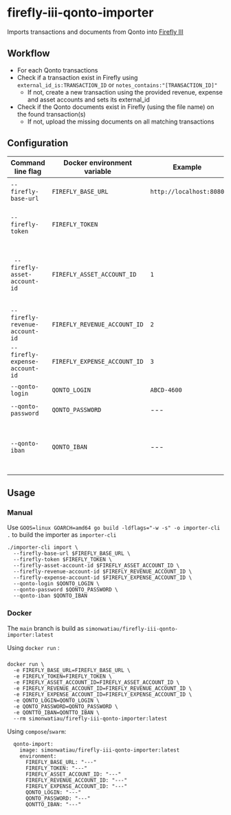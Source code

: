 # firefly-iii-qonto-importer

Imports transactions and documents from Qonto into [Firefly III](https://www.firefly-iii.org/)

## Workflow

- For each Qonto transactions
- Check if a transaction exist in Firefly using `external_id_is:TRANSACTION_ID` or `notes_contains:"[TRANSACTION_ID]"`
  - If not, create a new transaction using the provided revenue, expense and asset accounts and sets its external_id
- Check if the Qonto documents exist in Firefly (using the file name) on the found transaction(s)
  - If not, upload the missing documents on all matching transactions


## Configuration

| Command line flag | Docker environment variable | Example | Description | 
| -- | -- | -- | -- |
| `--firefly-base-url` | `FIREFLY_BASE_URL`| `http://localhost:8080` | URL of your Firefly III instance |
| `--firefly-token` | `FIREFLY_TOKEN` | | Firefly III [Personal access token](https://docs.firefly-iii.org/how-to/firefly-iii/features/api/#personal-access-tokens) |
|` --firefly-asset-account-id` | `FIREFLY_ASSET_ACCOUNT_ID` | `1` | Id of the asset account used for revenue and withdawal |
|  `--firefly-revenue-account-id` | `FIREFLY_REVENUE_ACCOUNT_ID` | `2` | Id of the revenue account for revenue |
| `--firefly-expense-account-id` | `FIREFLY_EXPENSE_ACCOUNT_ID` | `3` | Id of the expense account for withdrawal |
| `--qonto-login` | `QONTO_LOGIN` | `ABCD-4600` | [Qonto API](https://api-doc.qonto.com/docs/business-api/ZG9jOjQ2NDA2-introduction) login |
| `--qonto-password` | `QONTO_PASSWORD` | --- | [Qonto API](https://api-doc.qonto.com/docs/business-api/ZG9jOjQ2NDA2-introduction) password |
| `--qonto-iban` | `QONTO_IBAN` | --- | Qonto account IBAN to fetch transactions from | 
## Usage

### Manual

Use `GOOS=linux GOARCH=amd64 go build -ldflags="-w -s" -o importer-cli .` to build the importer as `importer-cli`

```
./importer-cli import \
  --firefly-base-url $FIREFLY_BASE_URL \
  --firefly-token $FIREFLY_TOKEN \
  --firefly-asset-account-id $FIREFLY_ASSET_ACCOUNT_ID \ 
  --firefly-revenue-account-id $FIREFLY_REVENUE_ACCOUNT_ID \
  --firefly-expense-account-id $FIREFLY_EXPENSE_ACCOUNT_ID \
  --qonto-login $QONTO_LOGIN \
  --qonto-password $QONTO_PASSWORD \
  --qonto-iban $QONTO_IBAN
```

### Docker 

The `main` branch is build as `simonwatiau/firefly-iii-qonto-importer:latest`

Using `docker run` :
##### 
```
docker run \
  -e FIREFLY_BASE_URL=FIREFLY_BASE_URL \
  -e FIREFLY_TOKEN=FIREFLY_TOKEN \
  -e FIREFLY_ASSET_ACCOUNT_ID=FIREFLY_ASSET_ACCOUNT_ID \
  -e FIREFLY_REVENUE_ACCOUNT_ID=FIREFLY_REVENUE_ACCOUNT_ID \
  -e FIREFLY_EXPENSE_ACCOUNT_ID=FIREFLY_EXPENSE_ACCOUNT_ID \
  -e QONTO_LOGIN=QONTO_LOGIN \
  -e QONTO_PASSWORD=QONTO_PASSWORD \
  -e QONTTO_IBAN=QONTTO_IBAN \
  --rm simonwatiau/firefly-iii-qonto-importer:latest 
```

Using `compose`/`swarm`:
```
  qonto-import:
    image: simonwatiau/firefly-iii-qonto-importer:latest
    environment:
      FIREFLY_BASE_URL: "---"
      FIREFLY_TOKEN: "---"
      FIREFLY_ASSET_ACCOUNT_ID: "---"
      FIREFLY_REVENUE_ACCOUNT_ID: "---"
      FIREFLY_EXPENSE_ACCOUNT_ID: "---"
      QONTO_LOGIN: "---"
      QONTO_PASSWORD: "---"
      QONTTO_IBAN: "---"
```
